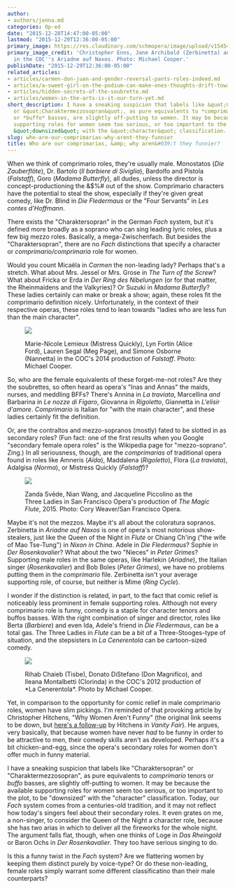 ```yaml
---
author:
- authors/jenna.md
categories: Op-ed
date: "2015-12-28T14:47:00-05:00"
lastmod: "2015-12-29T12:36:00-05:00"
primary_image: https://res.cloudinary.com/schmopera/image/upload/v1545409169/media/webhook-uploads/1451358040382/2015-12-27%20-%20Zerbinetta.jpg.jpg
primary_image_credit: 'Christopher Enns, Jane Archibald (Zerbinetta) and John Easterlin
  in the COC''s Ariadne auf Naxos. Photo: Michael Cooper.'
publishDate: "2015-12-29T12:36:00-05:00"
related_articles:
- articles/carmen-don-juan-and-gender-reversal-pants-roles-indeed.md
- articles/a-sweet-girl-on-the-podium-can-make-ones-thoughts-drift-toward-something-else.md
- articles/hidden-secrets-of-the-soubrette.md
- articles/women-in-the-arts-is-it-our-turn-yet.md
short_description: I have a sneaking suspicion that labels like &quot;Charaktersopran&quot;
  or &quot;Charaktermezzosopran&quot;, as pure equivalents to *comprimario* tenors
  or *buffo* basses, are slightly off-putting to women. It may be because the available
  supporting roles for women seem too serious, or too important to the plot, to be
  &quot;downsized&quot; with the &quot;character&quot; classification.
slug: who-are-our-comprimarias-why-arent-they-funnier
title: Who are our comprimarias, &amp; why aren&#039;t they funnier?
---
```


When we think of comprimario roles, they're usually male. Monostatos (*Die Zauberflöte*), Dr. Bartolo (*Il barbiere di Siviglia*), Bardolfo and Pistola (*Falstaff*), Goro (*Madama Butterfly*), all dudes, unless the director is concept-productioning the &$%# out of the show. Comprimario characters have the potential to steal the show, especially if they're given great comedy, like Dr. Blind in *Die Fledermaus* or the "Four Servants" in *Les contes d'Hoffmann*.

There exists the "Charaktersopran" in the German *Fach* system, but it's defined more broadly as a soprano who can sing leading lyric roles, plus a few big mezzo roles. Basically, a mega-Zwischenfach. But besides the "Charaktersopran", there are no *Fach* distinctions that specify a character or *comprimario/comprimaria* role for women.
 
Would you count Micaëla in *Carmen* the non-leading lady? Perhaps that's a stretch. What about Mrs. Jessel or Mrs. Grose in *The Turn of the Screw*? What about Fricka or Erda in *Der Ring des Nibelungen* (or for that matter, the Rheinmaidens and the Valkyries)? Or Suzuki in *Madama Butterfly*? These ladies certainly can make or break a show; again, these roles fit the comprimario definition nicely. Unfortunately, in the context of their respective operas, these roles tend to lean towards "ladies who are less fun than the main character".

<figure data-type="image">

![](https://res.cloudinary.com/schmopera/image/upload/v1545409169/media/webhook-uploads/1451409768336/Falstaff-MC-2155---Resized.jpg.jpg)<figcaption>Marie-Nicole Lemieux (Mistress Quickly), Lyn Fortin (Alice Ford), Lauren Segal (Meg Page), and Simone Osborne (Nannetta) in the COC's 2014 production of *Falstaff*. Photo: Michael Cooper.</figcaption>
</figure>

So, who are the female equivalents of these forget-me-not roles? Are they the soubrettes, so often heard as opera's "Inas and Annas" the maids, nurses, and meddling BFFs? There's Annina in *La traviata*, Marcellina *and* Barbarina in *Le nozze di Figaro*, Giovanna in *Rigoletto*, Giannetta in *L'elisir d'amore*. *Comprimario* is Italian for "with the main character", and these ladies certainly fit the definition.

Or, are the contraltos and mezzo-sopranos (mostly) fated to be slotted in as secondary roles? (Fun fact: one of the first results when you Google "secondary female opera roles" is the Wikipedia page for "mezzo-soprano". Zing.) In all seriousness, though, are the *comprimarias* of traditional opera found in roles like Amneris (*Aïda*), Maddalena (*Rigoletto*), Flora (*La traviata*), Adalgisa (*Norma*), or Mistress Quickly (*Falstaff*)?

<figure data-type="image">

![](https://res.cloudinary.com/schmopera/image/upload/v1545409169/media/webhook-uploads/1451409818915/wangflute2040x1200---resized.jpg.jpg)<figcaption>Zanda Svēde, Nian Wang, and Jacqueline Piccolino as the Three Ladies in San Francisco Opera's production of *The Magic Flute*, 2015. Photo: Cory Weaver/San Francisco Opera.</figcaption>
</figure>

Maybe it's not the mezzos. Maybe it's all about the coloratura sopranos. Zerbinetta in *Ariadne auf Naxos* is one of opera's most notorious show-stealers, just like the Queen of the Night in *Flute* or Chiang Ch'ing ("the wife of Mao Tse-Tung") in *Nixon in China*. Adele in *Die Fledermaus*? Sophie in *Der Rosenkavalier*? What about the two "Nieces" in *Peter Grimes*? Supporting male roles in the same operas, like Harlekin (*Ariadne*), the Italian singer (*Rosenkavalier*) and Bob Boles (*Peter Grimes*), we have no problems putting them in the *comprimario* file. Zerbinetta isn't your average supporting role, of course, but neither is Mime (*Ring Cycle*).

I wonder if the distinction is related, in part, to the fact that comic relief is noticeably less prominent in female supporting roles. Although not every comprimario role is funny, comedy is a staple for character tenors and buffos basses. With the right combination of singer and director, roles like Berta (*Barbiere*) and even Ida, Adele's friend in *Die Fledermaus*, can be a total gas. The Three Ladies in *Flute* can be a bit of a Three-Stooges-type of situation, and the stepsisters in *La Cenerentola* can be cartoon-sized comedy.

<figure data-type="image">

![](https://res.cloudinary.com/schmopera/image/upload/v1545409169/media/webhook-uploads/1451410090917/1115-tisbe-don-magnifico-clorinda---resized.jpg.jpg)
<figcaption>Rihab Chaieb (Tisbe), Donato DiStefano (Don Magnifico), and Ileana Montalbetti (Clorinda) in the COC's 2012 production of *La Cenerentola*. Photo by Michael Cooper.</figcaption>
</figure>

Yet, in comparison to the opportunity for comic relief in male comprimario roles, women have slim pickings. I'm reminded of that provoking article by Christopher Hitchens, "Why Women Aren't Funny" (the original link seems to be down, but [here's a follow-up](http://www.vanityfair.com/culture/2008/04/hitchens200804) by Hitchens in *Vanity Fair*). He argues, very basically, that because women have never *had* to be funny in order to be attractive to men, their comedy skills aren't as developed. Perhaps it's a bit chicken-and-egg, since the opera's secondary roles for women don't offer much in funny material.

I have a sneaking suspicion that labels like "Charaktersopran" or "Charaktermezzosopran", as pure equivalents to *comprimario* tenors or *buffo* basses, are slightly off-putting to women. It may be because the available supporting roles for women seem too serious, or too important to the plot, to be "downsized" with the "character" classification. Today, our *Fach* system comes from a centuries-old tradition, and it may not reflect how today's singers feel about their secondary roles. It even grates on me, a non-singer, to consider the Queen of the Night a character role, because she has two arias in which to deliver all the fireworks for the whole night. The argument falls flat, though, when one thinks of Loge in *Das Rheingold* or Baron Ochs in *Der Rosenkavalier*. They too have serious singing to do.

Is this a funny twist in the *Fach* system? Are we flattering women by keeping them distinct purely by voice-type? Or do these non-leading, female roles simply warrant some different classificatino than their male counterparts?
